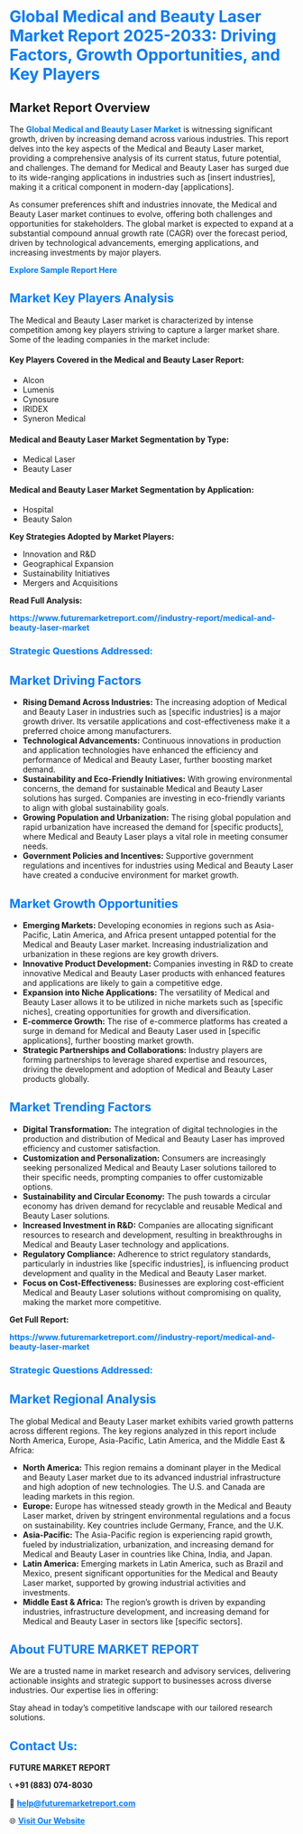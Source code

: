 <h1 style="color: #007BFF;">Global Medical and Beauty Laser Market Report 2025-2033: Driving Factors, Growth Opportunities, and Key Players</h1>

<section id="overview">
<h2>Market Report Overview</h2>
<p>The <a href="https://www.futuremarketreport.com//industry-report/medical-and-beauty-laser-market" style="color: #007BFF; text-decoration: none;"><strong>Global Medical and Beauty Laser Market</strong></a> is witnessing significant growth, driven by increasing demand across various industries. This report delves into the key aspects of the Medical and Beauty Laser market, providing a comprehensive analysis of its current status, future potential, and challenges. The demand for Medical and Beauty Laser has surged due to its wide-ranging applications in industries such as [insert industries], making it a critical component in modern-day [applications].</p>
<p>As consumer preferences shift and industries innovate, the Medical and Beauty Laser market continues to evolve, offering both challenges and opportunities for stakeholders. The global market is expected to expand at a substantial compound annual growth rate (CAGR) over the forecast period, driven by technological advancements, emerging applications, and increasing investments by major players.</p>
</section>

<section id="overview">
<p><a href="https://www.futuremarketreport.com//request-sample/reportId=82852" style="color: #007BFF; text-decoration: none;"><strong>Explore Sample Report Here</strong></a></p>
</section>

<section id="key-players">
<h2 style="color: #007BFF;">Market Key Players Analysis</h2>
<p>The Medical and Beauty Laser market is characterized by intense competition among key players striving to capture a larger market share. Some of the leading companies in the market include:</p>
<h4>Key Players Covered in the Medical and Beauty Laser Report:</h4>
<ul><li>Alcon</li><li>Lumenis</li><li>Cynosure</li><li>IRIDEX</li><li>Syneron Medical</li></ul>
<h4>Medical and Beauty Laser Market Segmentation by Type:</h4>
<ul><li>Medical Laser</li><li>Beauty Laser</li></ul>

<h4>Medical and Beauty Laser Market Segmentation by Application:</h4>
<ul><li>Hospital</li><li>Beauty Salon</li></ul>
<p><strong>Key Strategies Adopted by Market Players:</strong></p>
<ul>
<li>Innovation and R&D</li>
<li>Geographical Expansion</li>
<li>Sustainability Initiatives</li>
<li>Mergers and Acquisitions</li>
</ul>
</section>

<section>
<p><strong>Read Full Analysis: </strong></p><a href="https://www.futuremarketreport.com//industry-report/medical-and-beauty-laser-market" style="color: #007BFF; text-decoration: none;"><strong>https://www.futuremarketreport.com//industry-report/medical-and-beauty-laser-market</strong></a>
<h3 style="color: #007BFF;">Strategic Questions Addressed:</h3>
</section>

<section id="driving-factors">
<h2 style="color: #007BFF;">Market Driving Factors</h2>
<ul>
<li><strong>Rising Demand Across Industries:</strong> The increasing adoption of Medical and Beauty Laser in industries such as [specific industries] is a major growth driver. Its versatile applications and cost-effectiveness make it a preferred choice among manufacturers.</li>
<li><strong>Technological Advancements:</strong> Continuous innovations in production and application technologies have enhanced the efficiency and performance of Medical and Beauty Laser, further boosting market demand.</li>
<li><strong>Sustainability and Eco-Friendly Initiatives:</strong> With growing environmental concerns, the demand for sustainable Medical and Beauty Laser solutions has surged. Companies are investing in eco-friendly variants to align with global sustainability goals.</li>
<li><strong>Growing Population and Urbanization:</strong> The rising global population and rapid urbanization have increased the demand for [specific products], where Medical and Beauty Laser plays a vital role in meeting consumer needs.</li>
<li><strong>Government Policies and Incentives:</strong> Supportive government regulations and incentives for industries using Medical and Beauty Laser have created a conducive environment for market growth.</li>
</ul>
</section>

<section id="growth-opportunities">
<h2 style="color: #007BFF;">Market Growth Opportunities</h2>
<ul>
<li><strong>Emerging Markets:</strong> Developing economies in regions such as Asia-Pacific, Latin America, and Africa present untapped potential for the Medical and Beauty Laser market. Increasing industrialization and urbanization in these regions are key growth drivers.</li>
<li><strong>Innovative Product Development:</strong> Companies investing in R&D to create innovative Medical and Beauty Laser products with enhanced features and applications are likely to gain a competitive edge.</li>
<li><strong>Expansion into Niche Applications:</strong> The versatility of Medical and Beauty Laser allows it to be utilized in niche markets such as [specific niches], creating opportunities for growth and diversification.</li>
<li><strong>E-commerce Growth:</strong> The rise of e-commerce platforms has created a surge in demand for Medical and Beauty Laser used in [specific applications], further boosting market growth.</li>
<li><strong>Strategic Partnerships and Collaborations:</strong> Industry players are forming partnerships to leverage shared expertise and resources, driving the development and adoption of Medical and Beauty Laser products globally.</li>
</ul>
</section>

<section id="trending-factors">
<h2 style="color: #007BFF;">Market Trending Factors</h2>
<ul>
<li><strong>Digital Transformation:</strong> The integration of digital technologies in the production and distribution of Medical and Beauty Laser has improved efficiency and customer satisfaction.</li>
<li><strong>Customization and Personalization:</strong> Consumers are increasingly seeking personalized Medical and Beauty Laser solutions tailored to their specific needs, prompting companies to offer customizable options.</li>
<li><strong>Sustainability and Circular Economy:</strong> The push towards a circular economy has driven demand for recyclable and reusable Medical and Beauty Laser solutions.</li>
<li><strong>Increased Investment in R&D:</strong> Companies are allocating significant resources to research and development, resulting in breakthroughs in Medical and Beauty Laser technology and applications.</li>
<li><strong>Regulatory Compliance:</strong> Adherence to strict regulatory standards, particularly in industries like [specific industries], is influencing product development and quality in the Medical and Beauty Laser market.</li>
<li><strong>Focus on Cost-Effectiveness:</strong> Businesses are exploring cost-efficient Medical and Beauty Laser solutions without compromising on quality, making the market more competitive.</li>
</ul>
</section>

<section>
<p><strong>Get Full Report: </strong></p><a href="https://www.futuremarketreport.com//industry-report/medical-and-beauty-laser-market" style="color: #007BFF; text-decoration: none;"><strong>https://www.futuremarketreport.com//industry-report/medical-and-beauty-laser-market</strong></a>
<h3 style="color: #007BFF;">Strategic Questions Addressed:</h3>
</section>


<section id="regional-analysis">
<h2 style="color: #007BFF;">Market Regional Analysis</h2>
<p>The global Medical and Beauty Laser market exhibits varied growth patterns across different regions. The key regions analyzed in this report include North America, Europe, Asia-Pacific, Latin America, and the Middle East & Africa:</p>
<ul>
<li><strong>North America:</strong> This region remains a dominant player in the Medical and Beauty Laser market due to its advanced industrial infrastructure and high adoption of new technologies. The U.S. and Canada are leading markets in this region.</li>
<li><strong>Europe:</strong> Europe has witnessed steady growth in the Medical and Beauty Laser market, driven by stringent environmental regulations and a focus on sustainability. Key countries include Germany, France, and the U.K.</li>
<li><strong>Asia-Pacific:</strong> The Asia-Pacific region is experiencing rapid growth, fueled by industrialization, urbanization, and increasing demand for Medical and Beauty Laser in countries like China, India, and Japan.</li>
<li><strong>Latin America:</strong> Emerging markets in Latin America, such as Brazil and Mexico, present significant opportunities for the Medical and Beauty Laser market, supported by growing industrial activities and investments.</li>
<li><strong>Middle East & Africa:</strong> The region’s growth is driven by expanding industries, infrastructure development, and increasing demand for Medical and Beauty Laser in sectors like [specific sectors].</li>
</ul>
</section>

<footer>
<h2 style="color: #007BFF;">About FUTURE MARKET REPORT</h2>
<p>We are a trusted name in market research and advisory services, delivering actionable insights and strategic support to businesses across diverse industries. Our expertise lies in offering:</p>

<p>Stay ahead in today’s competitive landscape with our tailored research solutions.</p>

<h2 style="color: #007BFF;">Contact Us:</h2>
<p><strong>FUTURE MARKET REPORT</strong></p>
<p>📞 <strong>+91 (883) 074-8030</strong></p>
<p>📧 <strong><a href="mailto:help@futuremarketreport.com" style="color: #007BFF;">help@futuremarketreport.com</a></strong></p>
<p>🌐 <strong><a href="https://www.futuremarketreport.com/" style="color: #007BFF;">Visit Our Website</a></strong></p>
</footer>